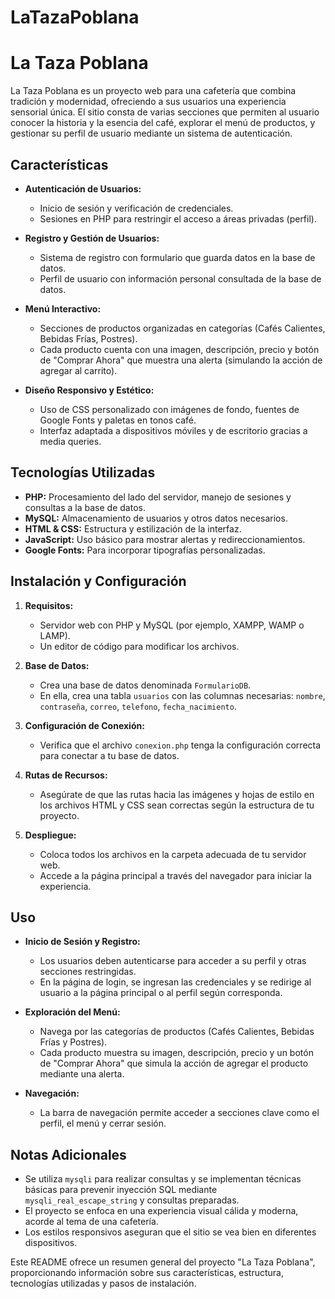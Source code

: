 # LaTazaPoblana
# La Taza Poblana

La Taza Poblana es un proyecto web para una cafetería que combina tradición y modernidad, ofreciendo a sus usuarios una experiencia sensorial única. El sitio consta de varias secciones que permiten al usuario conocer la historia y la esencia del café, explorar el menú de productos, y gestionar su perfil de usuario mediante un sistema de autenticación.

## Características

- **Autenticación de Usuarios:**  
  - Inicio de sesión y verificación de credenciales.
  - Sesiones en PHP para restringir el acceso a áreas privadas (perfil).

- **Registro y Gestión de Usuarios:**  
  - Sistema de registro con formulario que guarda datos en la base de datos.
  - Perfil de usuario con información personal consultada de la base de datos.

- **Menú Interactivo:**  
  - Secciones de productos organizadas en categorías (Cafés Calientes, Bebidas Frías, Postres).
  - Cada producto cuenta con una imagen, descripción, precio y botón de "Comprar Ahora" que muestra una alerta (simulando la acción de agregar al carrito).

- **Diseño Responsivo y Estético:**  
  - Uso de CSS personalizado con imágenes de fondo, fuentes de Google Fonts y paletas en tonos café.
  - Interfaz adaptada a dispositivos móviles y de escritorio gracias a media queries.

## Tecnologías Utilizadas

- **PHP:** Procesamiento del lado del servidor, manejo de sesiones y consultas a la base de datos.
- **MySQL:** Almacenamiento de usuarios y otros datos necesarios.
- **HTML & CSS:** Estructura y estilización de la interfaz.
- **JavaScript:** Uso básico para mostrar alertas y redireccionamientos.
- **Google Fonts:** Para incorporar tipografías personalizadas.


## Instalación y Configuración

1. **Requisitos:**  
   - Servidor web con PHP y MySQL (por ejemplo, XAMPP, WAMP o LAMP).
   - Un editor de código para modificar los archivos.

2. **Base de Datos:**  
   - Crea una base de datos denominada `FormularioDB`.
   - En ella, crea una tabla `usuarios` con las columnas necesarias: `nombre`, `contraseña`, `correo`, `telefono`, `fecha_nacimiento`.

3. **Configuración de Conexión:**  
   - Verifica que el archivo `conexion.php` tenga la configuración correcta para conectar a tu base de datos.

4. **Rutas de Recursos:**  
   - Asegúrate de que las rutas hacia las imágenes y hojas de estilo en los archivos HTML y CSS sean correctas según la estructura de tu proyecto.

5. **Despliegue:**  
   - Coloca todos los archivos en la carpeta adecuada de tu servidor web.
   - Accede a la página principal a través del navegador para iniciar la experiencia.

## Uso

- **Inicio de Sesión y Registro:**  
  - Los usuarios deben autenticarse para acceder a su perfil y otras secciones restringidas.
  - En la página de login, se ingresan las credenciales y se redirige al usuario a la página principal o al perfil según corresponda.

- **Exploración del Menú:**  
  - Navega por las categorías de productos (Cafés Calientes, Bebidas Frías y Postres).
  - Cada producto muestra su imagen, descripción, precio y un botón de "Comprar Ahora" que simula la acción de agregar el producto mediante una alerta.

- **Navegación:**  
  - La barra de navegación permite acceder a secciones clave como el perfil, el menú y cerrar sesión.

## Notas Adicionales

- Se utiliza `mysqli` para realizar consultas y se implementan técnicas básicas para prevenir inyección SQL mediante `mysqli_real_escape_string` y consultas preparadas.
- El proyecto se enfoca en una experiencia visual cálida y moderna, acorde al tema de una cafetería.
- Los estilos responsivos aseguran que el sitio se vea bien en diferentes dispositivos.



Este README ofrece un resumen general del proyecto "La Taza Poblana", proporcionando información sobre sus características, estructura, tecnologías utilizadas y pasos de instalación. 


